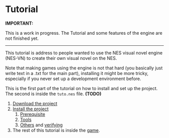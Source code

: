 # Tutorial

**IMPORTANT:**

This is a work in progress. The Tutorial and some features of the engine are not finished yet.

----

This tutorial is address to people wanted to use the NES visual novel engine (NES-VN) to create their own visual novel on the NES.

Note that making games using the engine is not that hard (you basically just write text in a .txt for the main part), installing it might be more tricky, especially if you never set up a development environment before.

This is the first part of the tutorial on how to install and set up the project.
The second is inside the `tuto.nes` file. **(TODO)**

1. [Download the project](1-download.md)
2. [Install the project](2-install.md)
   1. [Prerequisite](../README.md#prerequisite)
   2. [Tools](2-install.md#tools-for-developing)
   3. [Others](2-install.md#others) and [verifying](2-install.md#veryfing)
3. The rest of this tutorial is inside the [game](../tuto.nes).
